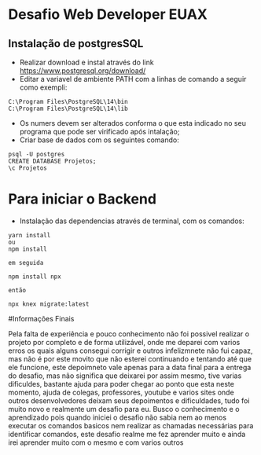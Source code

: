 # Desafio Web Developer EUAX
## Instalação de postgresSQL

- Realizar download e instal   através do link https://www.postgresql.org/download/
- Editar a variavel de ambiente PATH com a linhas de comando a seguir como exempli:

```
C:\Program Files\PostgreSQL\14\bin
C:\Program Files\PostgreSQL\14\lib
```

- Os numers devem ser alterados conforma o que esta indicado no seu programa que pode ser virificado após intalação;
- Criar base de dados com os seguintes comando:

```
psql -U postgres
CREATE DATABASE Projetos;
\c Projetos
```

# Para iniciar o Backend

- Instalação das dependencias através de terminal, com os comandos:

```
yarn install
ou
npm install

em seguida

npm install npx

então

npx knex migrate:latest
```

#Informações Finais


Pela falta de experiência e pouco conhecimento não foi possivel realizar o projeto por completo e de forma utilizável, onde me deparei com varios erros os quais alguns consegui corrigir e outros infelizmnete não fui capaz, mas não é por este movito que não esterei continuando e tentando até que ele funcione, este depoimneto vale apenas para a data final para a entrega do desafio, mas não significa que deixarei por assim mesmo, tive varias dificuldes, bastante ajuda para poder chegar ao ponto que esta neste momento, ajuda de colegas, professores, youtube e varios sites onde outros desenvolvedores deixam seus depoimentos e dificuldades, tudo foi muito novo e realmente um desafio para eu. Busco o conhecimento e o aprendizado pois quando iniciei o desafio não sabia nem ao menos executar os comandos basicos nem realizar as chamadas necessárias para identificar comandos, este desafio realme me fez aprender muito e ainda irei aprender muito com o mesmo e com varios outros
